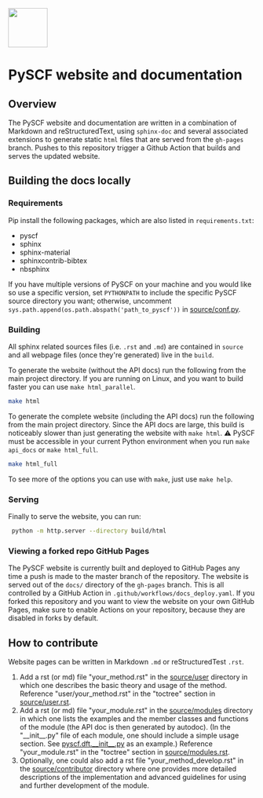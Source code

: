 <div align="left">
  <img src="https://github.com/pyscf/pyscf-doc/blob/master/logo/pyscf-logo.png" height="80px"/>
</div>

PySCF website and documentation
===============================

## Overview

The PySCF website and documentation are written in a combination of Markdown and
reStructuredText, using `sphinx-doc` and several associated extensions to
generate static `html` files that are served from the `gh-pages` branch.  Pushes
to this repository trigger a Github Action that builds and serves the updated
website.

## Building the docs locally

### Requirements

Pip install the following packages, which are also listed in `requirements.txt`:

- pyscf
- sphinx
- sphinx-material
- sphinxcontrib-bibtex
- nbsphinx

If you have multiple versions of PySCF on your machine and you would like so use
a specific version, set `PYTHONPATH` to include the specific PySCF source
directory you want; otherwise, uncomment
`sys.path.append(os.path.abspath('path_to_pyscf'))` in
[source/conf.py](source/conf.py).

### Building
All sphinx related sources files (i.e. `.rst` and `.md`) are contained in `source` and all webpage files (once they're generated) live in the `build`.

To generate the website (without the API docs) run the following from the main project directory.
If you are running on Linux, and you want to build faster you can use `make html_parallel`.

```bash
make html
```

To generate the complete website (including the API docs) run the following from the main project directory.
Since the API docs are large, this build is noticeably slower than just generating the website with `make html`.
:warning: PySCF must be accessible in your current Python environment when you run `make api_docs` or `make html_full`.

```bash
make html_full
```

To see more of the options you can use with `make`, just use `make help`.


### Serving
Finally to serve the website, you can run:

```bash
 python -m http.server --directory build/html
```

### Viewing a forked repo GitHub Pages

The PySCF website is currently built and deployed to GitHub Pages any time a push is made to the master branch of the repository.
The website is served out of the `docs/` directory of the `gh-pages` branch.
This is all controlled by a GitHub Action in `.github/workflows/docs_deploy.yaml`.
If you forked this repository and you want to view the website on your own GitHub Pages, make sure to enable Actions on your repository,
because they are disabled in forks by default.

## How to contribute

Website pages can be written in Markdown `.md` or reStructuredTest `.rst`.

1.  Add a rst (or md) file \"your\_method.rst\" in the [source/user](source/user/) directory in which one describes the basic theory and usage of the method. Reference \"user/your\_method.rst\" in the \"toctree\" section in [source/user.rst](source/user.rst).
2.  Add a rst (or md) file \"your\_module.rst\" in the [source/modules](source/modules/) directory in which one lists the examples and the member classes and functions of the module (the API doc is then generated by autodoc). (In the \"\_\_init\_\_.py\" file of each module, one should include a simple usage section. See [pyscf.dft.\_\_init\_\_.py](https://github.com/pyscf/pyscf/blob/master/pyscf/dft/__init__.py) as an example.) Reference \"your\_module.rst\" in the \"toctree\" section in [source/modules.rst](source/modules.rst).
3.  Optionally, one could also add a rst file \"your\_method\_develop.rst\" in the  [source/contributor](source/contributor/) directory where one provides more detailed descriptions of the implementation and advanced guidelines for using and further development of the module.
